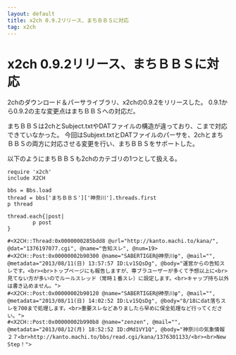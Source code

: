```yaml
---
layout: default
title: x2ch 0.9.2リリース、まちＢＢＳに対応
tag: x2ch
---
```


# x2ch 0.9.2リリース、まちＢＢＳに対応

2chのダウンロード＆パーサライブラリ、x2chの0.9.2をリリースした。
0.9.1から0.9.2の主な変更点はまちＢＢＳへの対応だ。

まちＢＢＳは2chとSubject.txtやDATファイルの構造が違っており、こまで対応できていなかった。
今回はSubjext.txtとDATファイルのパーサを、2chとまちＢＢＳの両方に対応させる変更を行い、まちＢＢＳをサポートした。

以下のようにまちＢＢＳも2chのカテゴリの1つとして扱える。

~~~~
require 'x2ch'
include X2CH

bbs = Bbs.load
thread = bbs['まちＢＢＳ']['神奈川'].threads.first
p thread

thread.each{|post|
        p post
}
~~~~

~~~~
#<X2CH::Thread:0x0000000285bdd8 @url="http://kanto.machi.to/kana/", @dat="1376197077.cgi", @name="告知スレ", @num=19>
#<X2CH::Post:0x00000002b90300 @name="SABERTIGER@神奈川φ", @mail="", @metadata="2013/08/11(日) 13:57:57 ID:Lv1SQsDg", @body="運営からの告知スレです。<br><br>トップページにも報告しますが、専ブラユーザーが多くて予想以上に<br>見てない方が多いのでルールスレッド（常時１番スレ）に設定します。<br>キャップ持ち以外は書き込めません。">
#<X2CH::Post:0x00000002b90120 @name="SABERTIGER@神奈川φ", @mail="", @metadata="2013/08/11(日) 14:02:52 ID:Lv1SQsDg", @body="8/18にdat落ちスレを700まで処理します。<br>重要スレなどありましたら早めに保全処理など行ってください。">
#<X2CH::Post:0x00000002b990b8 @name="zenzen", @mail="", @metadata="2013/08/12(月) 18:52:52 ID:dMd1VY1Q", @body="神奈川の気象情報２７<br>http://kanto.machi.to/bbs/read.cgi/kana/1376301133/<br><br>New Step！">
~~~~
